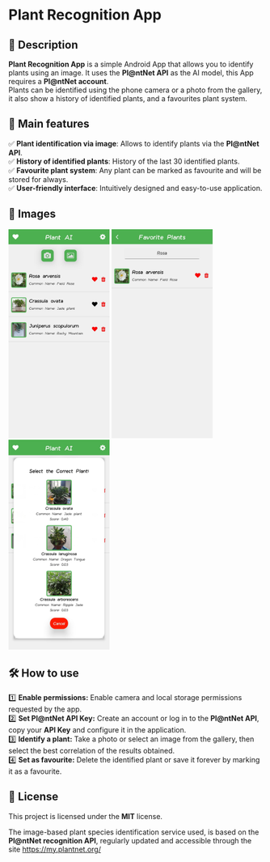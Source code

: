# Plant Recognition App

## 📖 Description

**Plant Recognition App** is a simple Android App that allows you to identify plants using an image. It uses the **Pl@ntNet API** as the AI model, this App requires a **Pl@ntNet account**.  
Plants can be identified using the phone camera or a photo from the gallery, it also show a history of identified plants, and a favourites plant system.
## 🚀 Main features

✅ **Plant identification via image**: Allows to identify plants via the **Pl@ntNet API**.  
✅ **History of identified plants**: History of the last 30 identified plants.  
✅ **Favourite plant system**: Any plant can be marked as favourite and will be stored for always.  
✅ **User-friendly interface**: Intuitively designed and easy-to-use application.  

## 📸 Images

<div>
  <img src="images/mainScreen.jpeg" width="200">
  <img src="images/favouritesScreen.jpeg" width="200">
  <img src="images/plantIdentify.jpeg" width="200">
</div>

## 🛠️ How to use

1️⃣ **Enable permissions:** Enable camera and local storage permissions requested by the app.  
2️⃣ **Set Pl@ntNet API Key:** Create an account or log in to the **Pl@ntNet API**, copy your **API Key** and configure it in the application.  
3️⃣ **Identify a plant:** Take a photo or select an image from the gallery, then select the best correlation of the results obtained.  
4️⃣ **Set as favourite:** Delete the identified plant or save it forever by marking it as a favourite.  

## 📄 License

This project is licensed under the **MIT** license.

The image-based plant species identification service used, is based on the **Pl@ntNet recognition API**, regularly updated and accessible through the site https://my.plantnet.org/
